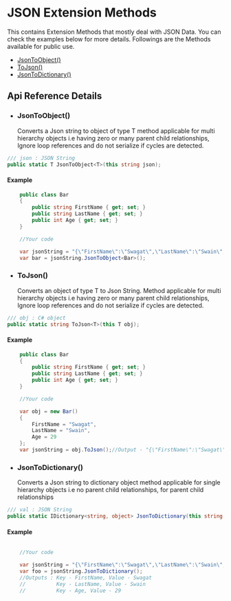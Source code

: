 # JSON Extension Methods

This contains Extension Methods that mostly deal with JSON Data. You can check the examples below for more details.
Followings are the Methods available for public use.

- [JsonToObject()](#jsontoobject)
- [ToJson()](#tojson)
- [JsonToDictionary()](#jsontodictionary)

## Api Reference Details

- ### JsonToObject()
  Converts a Json string to object of type T method applicable for multi hierarchy objects i.e having zero or many parent child relationships, Ignore loop references and do not serialize if cycles are detected.

```csharp
/// json : JSON String
public static T JsonToObject<T>(this string json);
```

#### Example

```csharp
    public class Bar
    {
        public string FirstName { get; set; }
        public string LastName { get; set; }
        public int Age { get; set; }
    }

    //Your code

    var jsonString = "{\"FirstName\":\"Swagat\",\"LastName\":\"Swain\",\"Age\":29}";
    var bar = jsonString.JsonToObject<Bar>();
```

- ### ToJson()
  Converts an object of type T to Json String. Method applicable for multi hierarchy objects i.e having zero or many parent child relationships, Ignore loop references and do not serialize if cycles are detected.

```csharp
/// obj : C# object
public static string ToJson<T>(this T obj);
```

#### Example

```csharp
    public class Bar
    {
        public string FirstName { get; set; }
        public string LastName { get; set; }
        public int Age { get; set; }
    }

    //Your code

    var obj = new Bar()
    {
        FirstName = "Swagat",
        LastName = "Swain",
        Age = 29
    };
    var jsonString = obj.ToJson();//Output - "{\"FirstName\":\"Swagat\",\"LastName\":\"Swain\",\"Age\":29}"
```

- ### JsonToDictionary()
  Converts a Json string to dictionary object method applicable for single hierarchy objects i.e no parent child relationships, for parent child relationships

```csharp
/// val : JSON String
public static IDictionary<string, object> JsonToDictionary(this string val);
```

#### Example

```csharp

    //Your code

    var jsonString = "{\"FirstName\":\"Swagat\",\"LastName\":\"Swain\",\"Age\":29}";
    var foo = jsonString.JsonToDictionary();
    //Outputs : Key - FirstName, Value - Swagat
    //          Key - LastName, Value - Swain
    //          Key - Age, Value - 29
```
